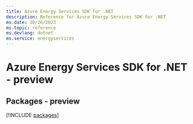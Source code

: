 ```yaml
---
title: Azure Energy Services SDK for .NET
description: Reference for Azure Energy Services SDK for .NET
ms.date: 10/26/2023
ms.topic: reference
ms.devlang: dotnet
ms.service: energyservices
---
```

# Azure Energy Services SDK for .NET - preview
## Packages - preview
[!INCLUDE [packages](energy-services-index.md)]